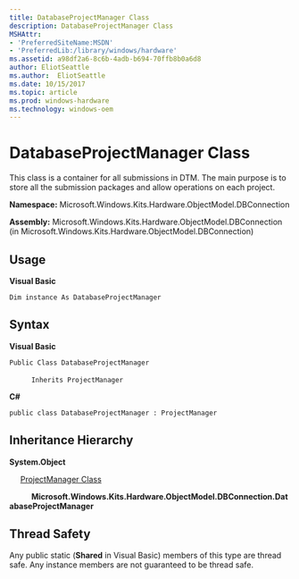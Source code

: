 ```yaml
---
title: DatabaseProjectManager Class
description: DatabaseProjectManager Class
MSHAttr:
- 'PreferredSiteName:MSDN'
- 'PreferredLib:/library/windows/hardware'
ms.assetid: a98df2a6-8c6b-4adb-b694-70ffb8b0a6d8
author: EliotSeattle
ms.author:  EliotSeattle
ms.date: 10/15/2017
ms.topic: article
ms.prod: windows-hardware
ms.technology: windows-oem
---
```


# DatabaseProjectManager Class


This class is a container for all submissions in DTM. The main purpose is to store all the submission packages and allow operations on each project.

**Namespace:** Microsoft.Windows.Kits.Hardware.ObjectModel.DBConnection

**Assembly:** Microsoft.Windows.Kits.Hardware.ObjectModel.DBConnection (in Microsoft.Windows.Kits.Hardware.ObjectModel.DBConnection)

## <span id="Usage"></span><span id="usage"></span><span id="USAGE"></span>Usage


**Visual Basic**

`Dim instance As DatabaseProjectManager`

## <span id="Syntax"></span><span id="syntax"></span><span id="SYNTAX"></span>Syntax


**Visual Basic**

`Public Class DatabaseProjectManager`

          `Inherits ProjectManager`

**C#**

`public class DatabaseProjectManager : ProjectManager`

## <span id="Inheritance_Hierarchy"></span><span id="inheritance_hierarchy"></span><span id="INHERITANCE_HIERARCHY"></span>Inheritance Hierarchy


**System.Object**

     [ProjectManager Class](projectmanager-class.md)

          **Microsoft.Windows.Kits.Hardware.ObjectModel.DBConnection.DatabaseProjectManager**

## <span id="Thread_Safety"></span><span id="thread_safety"></span><span id="THREAD_SAFETY"></span>Thread Safety


Any public static (**Shared** in Visual Basic) members of this type are thread safe. Any instance members are not guaranteed to be thread safe.

 

 






